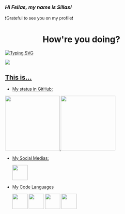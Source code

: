 ### _Hi Fellas, my name is Sillas!_
:exclamation:Grateful to see you on my profile:exclamation:
  <h1 align= center> How're you doing?</h1>

[![Typing SVG](https://readme-typing-svg.herokuapp.com/?color=9400d3&size=35&center=true&vCenter=true&width=1000&lines=How're+you+doing+?!+:%29)](https://git.io/typing-svg)
  
  <a href="#"><img src="https://cdn.theatlantic.com/thumbor/o4lUUQIroIFYL82tsDVCBRF_ezA=/0x0:2000x1400/850x596/media/img/posts/2021/06/CC_Engber_Poe/original.gif">
  
## This is...
- My status in GitHub:
<div>
  <a href="https://github.com/sennags">
  <img height="180em" src="https://github-readme-stats.vercel.app/api?username=sennags&show_icons=true&theme=great-gatsby&include_all_commits=true&count_private=true"/>
  <img height="180em" src="https://github-readme-stats.vercel.app/api/top-langs/?username=sennags&layout=compact&langs_count=16&theme=midnight-purple"/>
</div>

- My Social Medias:
  
  <div>
    <a href="https://www.linkedin.com/in/sillas-gabriel-sena-822144215/"><img height="50cm" src="https://img.shields.io/badge/LinkedIn-0077B5?style=for-the-badge&logo=linkedin&logoColor=white">
  </div>
  
- My Code Languages
  
  <div>
    <a href="#"><img height="50em" src="https://img.shields.io/badge/HTML5-E34F26?style=for-the-badge&logo=html5&logoColor=white"/></a>
    <a href="#"><img height="50em" src="https://img.shields.io/badge/CSS3-1572B6?style=for-the-badge&logo=css3&logoColor=white"/></a>
    <a href="#"><img height="50em" src="https://img.shields.io/badge/Python-14354C?style=for-the-badge&logo=python&logoColor=white""/></a>
    <a href="#"><img height="50em" src="https://img.shields.io/badge/JavaScript-F7DF1E?style=for-the-badge&logo=javascript&logoColor=black"/></a>
  </div>
<!--
**sennags/sennags** is a ✨ _special_ ✨ repository because its `README.md` (this file) appears on your GitHub profile.

Here are some ideas to get you started:

- 🔭 I’m currently working on ...
- 🌱 I’m currently learning ...
- 👯 I’m looking to collaborate on ...
- 🤔 I’m looking for help with ...
- 💬 Ask me about ...
- 📫 How to reach me: ...
- 😄 Pronouns: ...
- ⚡ Fun fact: ...
-->

